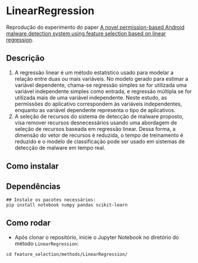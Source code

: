 # LinearRegression
Reprodução do experimento do paper [A novel permission-based Android malware detection system using
feature selection based on linear regression](https://link.springer.com/article/10.1007/s00521-021-05875-1).

## Descrição
1. A regressão linear é um método estatístico usado para modelar a relação entre duas ou mais variáveis. No modelo gerado para estimar a variável dependente, chama-se regressão simples se for utilizada uma variável independente simples como entrada, e regressão múltipla se for utilizada mais de uma variável independente. Neste estudo, as permissões do aplicativo correspondem às variáveis independentes, enquanto as variável dependente representa o tipo de aplicativos.
2. A seleção de recursos do sistema de detecção de malware proposto, visa remover recursos desnecessários usando uma abordagem de seleção de recursos baseada em regressão linear. Dessa forma, a dimensão do vetor de recursos é reduzida, o tempo de treinamento é reduzido e o modelo de classificação pode ser usado em sistemas de detecção de malware em tempo real.


## Como instalar

## Dependências 
```
## Instale os pacotes necessários:
pip install notebook numpy pandas scikit-learn
```

## Como rodar

- Após clonar o repositório, inicie o Jupyter Notebook no diretório do método `LinearRegression`:
```
cd feature_selection/methods/LinearRegression/ 
```

